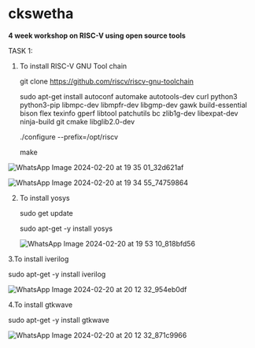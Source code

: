 # ckswetha
**4 week workshop on RISC-V using open source tools**</p>
TASK 1:</p>
1. To install RISC-V GNU Tool chain</p>
git clone https://github.com/riscv/riscv-gnu-toolchain</p>
sudo apt-get install autoconf automake autotools-dev curl python3 python3-pip libmpc-dev libmpfr-dev libgmp-dev gawk build-essential bison flex texinfo gperf libtool patchutils bc zlib1g-dev libexpat-dev ninja-build git cmake libglib2.0-dev</p>
./configure --prefix=/opt/riscv</p>
 make</p>

 ![WhatsApp Image 2024-02-20 at 19 35 01_32d621af](https://github.com/16swetha/ckswetha/assets/160165692/53b2f02a-0b62-49c1-a091-2af7c684c2b7)

 ![WhatsApp Image 2024-02-20 at 19 34 55_74759864](https://github.com/16swetha/ckswetha/assets/160165692/54ebc3db-fa4b-4a19-b49b-02599007850e)

 2. To install yosys</p>
    sudo get update</p>
    sudo apt-get -y install yosys</p>
    
    ![WhatsApp Image 2024-02-20 at 19 53 10_818bfd56](https://github.com/16swetha/ckswetha/assets/160165692/84afbe57-d0c6-4dfb-8bcc-57ce3abbd315)

 3.To install iverilog</p>
   sudo apt-get -y install iverilog</p>

![WhatsApp Image 2024-02-20 at 20 12 32_954eb0df](https://github.com/16swetha/ckswetha/assets/160165692/eb9f50dd-2786-475c-b691-68d6a44d5412)

 4.To install gtkwave</p>
   sudo apt-get -y install gtkwave</p>
![WhatsApp Image 2024-02-20 at 20 12 32_871c9966](https://github.com/16swetha/ckswetha/assets/160165692/de5e5914-089b-4d1c-aa89-84be3bdfca3c)


